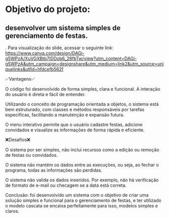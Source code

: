 # Objetivo do projeto:
## desenvolver um sistema simples de gerenciamento de festas.
.
Para visualização do slide, acessar o seguinte link:
https://www.canva.com/design/DAGi-g5WPzA/XuVGXBtb7lDDob6_28fbTw/view?utm_content=DAGi-g5WPzA&utm_campaign=designshare&utm_medium=link2&utm_source=uniquelinks&utlId=hfdcefb562f 

✅Vantagens✅

O código foi desenvolvido de forma simples, clara e funcional. A interação do usuário é direta e fácil de entender.

Utilizando o conceito de programação orientada a objetos, o sistema está bem estruturado, com classes e métodos responsáveis por tarefas específicas, facilitando a manutenção e expansão futura.

O menu interativo permite que o usuário cadastre festas, adicione convidados e visualize as informações de forma rápida e eficiente.

❌Desafios❌

O sistema por ser simples, não inclui recursos como a edição ou remoção de festas ou convidados.

O sistema não mantém os dados entre as execuções, ou seja, ao fechar o programa, todas as informações são perdidas.

O sistema não valida os dados inseridos. Por exemplo, não há verificação de formato de e-mail ou checagem se a data está correta.

Conclusão:
foi desenvolvido um sistema com o objetivo de criar uma solução simples e funcional para o gerenciamento de festas, e ter utilizado o modelo cascata se encaixa perfeitamente para isso, modelos simples e claros.
